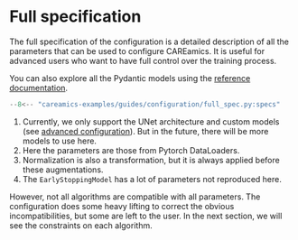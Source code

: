 # Full specification

The full specification of the configuration is a detailed description of all the parameters 
that can be used to configure CAREamics. It is useful for advanced users who want to 
have full control over the training process.

You can also explore all the Pydantic models using the [reference documentation](../../reference/careamics).

```python title="Full specification"
--8<-- "careamics-examples/guides/configuration/full_spec.py:specs"
```

1. Currently, we only support the UNet architecture and custom models (see [advanced
    configuration](advanced_configuration.md#custom-ai-model)). But in the future, there will be more
    models to use here.
2. Here the parameters are those from Pytorch DataLoaders.
3. Normalization is also a transformation, but it is always applied before these 
    augmentations.
4. The `EarlyStoppingModel` has a lot of parameters not reproduced here.


However, not all algorithms are compatible with all parameters. The configuration does
some heavy lifting to correct the obvious incompatibilities, but some are left to the user.
In the next section, we will see the constraints on each algorithm.